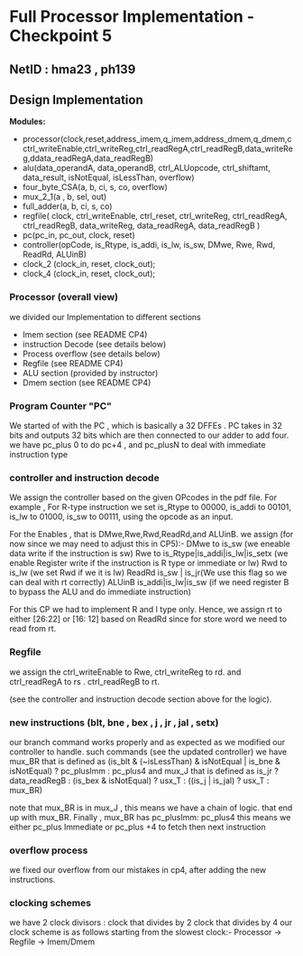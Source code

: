 # Full Processor Implementation - Checkpoint 5
## NetID : hma23 , ph139


## Design Implementation
**Modules:**
<ul>
<li>processor(clock,reset,address_imem,q_imem,address_dmem,q_dmem,cctrl_writeEnable,ctrl_writeReg,ctrl_readRegA,ctrl_readRegB,data_writeReg,ddata_readRegA,data_readRegB)</li>
<li>alu(data_operandA, data_operandB, ctrl_ALUopcode, ctrl_shiftamt, data_result, isNotEqual, isLessThan, overflow)</li>
<li> four_byte_CSA(a, b, ci, s, co, overflow)</li>
<li>mux_2_1(a , b, sel, out)</li>
<li>full_adder(a, b, ci, s, co)</li>
<li>regfile(
	clock, ctrl_writeEnable, ctrl_reset, ctrl_writeReg,
	ctrl_readRegA, ctrl_readRegB, data_writeReg, data_readRegA,
	data_readRegB
)</li>
<li>pc(pc_in, pc_out, clock, reset)</li>
<li>controller(opCode, is_Rtype, is_addi, is_lw, is_sw, DMwe, Rwe, Rwd, ReadRd, ALUinB)</li>
<li>clock_2 (clock_in, reset, clock_out);</li>
<li>clock_4 (clock_in, reset, clock_out);</li>
</ul>

### Processor (overall view)
we divided our Implementation to different sections
- Imem section (see README CP4)
- instruction Decode (see details below)
- Process overflow (see details below)
- Regfile (see README CP4)
- ALU section (provided by instructor)
- Dmem section (see README CP4)


### Program Counter "PC"

We started of with the PC , which is basically a 32 DFFEs . PC takes in 32 bits and outputs 32 bits which are then connected to our adder to add four.
we have pc_plus 0 to do pc+4 , and pc_plusN to deal with immediate instruction type

### controller and instruction decode

We assign the controller based on the given OPcodes in the pdf file.
For example , For R-type instruction we set is_Rtype to 00000, is_addi to 00101, is_lw to 01000, is_sw to 00111, using the opcode as an input.

For the Enables , that is DMwe,Rwe,Rwd,ReadRd,and ALUinB. we assign (for now since we may need to adjust this in CP5):-
DMwe to is_sw (we eneable data write if the instruction is sw)
Rwe to is_Rtype|is_addi|is_lw|is_setx (we enable Register write if the instruction is R type or immediate or lw)
Rwd to is_lw (we set Rwd if we it is lw)
ReadRd is_sw | is_jr(We use this flag so we can deal with rt correctly)
ALUinB is_addi|is_lw|is_sw (if we need register B to bypass the ALU and do immediate instruction)

For this CP we had to implement R and I type only. Hence, we assign rt
to either [26:22] or [16: 12] based on ReadRd since for store word we need to read from
rt.

### Regfile

we assign the ctrl_writeEnable to Rwe, ctrl_writeReg to rd.
and ctrl_readRegA to rs . ctrl_readRegB to rt.

(see the controller and instruction decode section above for the logic).

### new instructions (blt, bne , bex , j , jr , jal , setx)
our branch command works properly and as expected as we modified our controller to handle.
such commands (see the updated controller)
we have mux_BR that is defined as
(is_blt & (~isLessThan) & isNotEqual | is_bne & isNotEqual) ? pc_plusImm : pc_plus4
and mux_J that is defined as
is_jr ? data_readRegB : (is_bex & isNotEqual) ? usx_T : ((is_j | is_jal) ? usx_T : mux_BR)

note that mux_BR is in mux_J , this means we have a chain of logic.
that end up with mux_BR. Finally , mux_BR has pc_plusImm: pc_plus4
this means we either pc_plus Immediate or pc_plus +4 to fetch then
next instruction

### overflow process
we fixed our overflow from our mistakes in cp4, after adding the new instructions.

### clocking schemes
we have 2 clock divisors :
clock that divides by 2
clock that divides by 4
our clock scheme is as follows starting from the slowest clock:-
Processor -> Regfile -> Imem/Dmem
